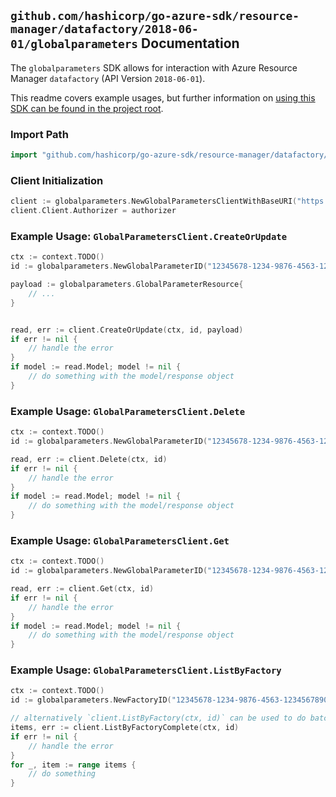 
## `github.com/hashicorp/go-azure-sdk/resource-manager/datafactory/2018-06-01/globalparameters` Documentation

The `globalparameters` SDK allows for interaction with Azure Resource Manager `datafactory` (API Version `2018-06-01`).

This readme covers example usages, but further information on [using this SDK can be found in the project root](https://github.com/hashicorp/go-azure-sdk/tree/main/docs).

### Import Path

```go
import "github.com/hashicorp/go-azure-sdk/resource-manager/datafactory/2018-06-01/globalparameters"
```


### Client Initialization

```go
client := globalparameters.NewGlobalParametersClientWithBaseURI("https://management.azure.com")
client.Client.Authorizer = authorizer
```


### Example Usage: `GlobalParametersClient.CreateOrUpdate`

```go
ctx := context.TODO()
id := globalparameters.NewGlobalParameterID("12345678-1234-9876-4563-123456789012", "example-resource-group", "factoryValue", "globalParameterValue")

payload := globalparameters.GlobalParameterResource{
	// ...
}


read, err := client.CreateOrUpdate(ctx, id, payload)
if err != nil {
	// handle the error
}
if model := read.Model; model != nil {
	// do something with the model/response object
}
```


### Example Usage: `GlobalParametersClient.Delete`

```go
ctx := context.TODO()
id := globalparameters.NewGlobalParameterID("12345678-1234-9876-4563-123456789012", "example-resource-group", "factoryValue", "globalParameterValue")

read, err := client.Delete(ctx, id)
if err != nil {
	// handle the error
}
if model := read.Model; model != nil {
	// do something with the model/response object
}
```


### Example Usage: `GlobalParametersClient.Get`

```go
ctx := context.TODO()
id := globalparameters.NewGlobalParameterID("12345678-1234-9876-4563-123456789012", "example-resource-group", "factoryValue", "globalParameterValue")

read, err := client.Get(ctx, id)
if err != nil {
	// handle the error
}
if model := read.Model; model != nil {
	// do something with the model/response object
}
```


### Example Usage: `GlobalParametersClient.ListByFactory`

```go
ctx := context.TODO()
id := globalparameters.NewFactoryID("12345678-1234-9876-4563-123456789012", "example-resource-group", "factoryValue")

// alternatively `client.ListByFactory(ctx, id)` can be used to do batched pagination
items, err := client.ListByFactoryComplete(ctx, id)
if err != nil {
	// handle the error
}
for _, item := range items {
	// do something
}
```
